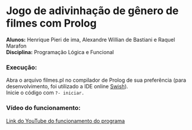 # Jogo de adivinhação de gênero de filmes com Prolog
**Alunos:** Henrique Pieri de ima, Alexandre Willian de Bastiani e Raquel Marafon \
**Disciplina:** Programação Lógica e Funcional

### Execução:
Abra o arquivo filmes.pl no compilador de Prolog de sua preferência (para desenvolvimento, foi utilizado a IDE online [Swish](https://swish.swi-prolog.org)). \
Inicie o código com `?- iniciar.`

### Vídeo do funcionamento:
[Link do YouTube do funcionamento do programa](https://youtu.be/JPZZ7zDzfLY)
